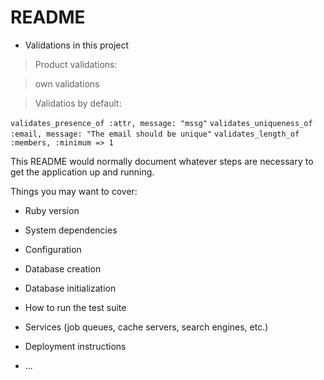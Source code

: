 # README


* Validations in this project

> Product validations:

> own validations

> Validatios by default:

`validates_presence_of :attr, message: "mssg"`
`validates_uniqueness_of :email, message: "The email should be unique"`
`validates_length_of :members, :minimum => 1`


This README would normally document whatever steps are necessary to get the
application up and running.

Things you may want to cover:

* Ruby version

* System dependencies

* Configuration

* Database creation

* Database initialization

* How to run the test suite

* Services (job queues, cache servers, search engines, etc.)

* Deployment instructions

* ...
